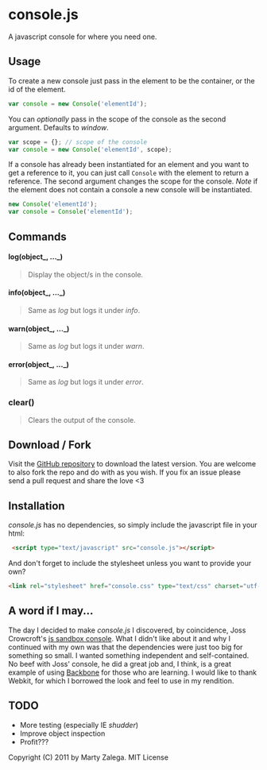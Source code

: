 console.js
==========
A javascript console for where you need one.

Usage
-----
To create a new console just pass in the element to be the container, or the id of the element.

```javascript
var console = new Console('elementId');
```

You can _optionally_ pass in the scope of the console as the second argument. Defaults to *window*.

```javascript
var scope = {}; // scope of the console
var console = new Console('elementId', scope);
```

If a console has already been instantiated for an element and you want to get a reference to it, you can just call ```Console``` with the element to return a reference. The second argument changes the scope for the console. *Note* if the element does not contain a console a new console will be instantiated.

```javascript
new Console('elementId');
var console = Console('elementId');
```

Commands
--------
#### log(object_, ..._)
> Display the object/s in the console.

#### info(object_, ..._)
> Same as *log* but logs it under _info_.

#### warn(object_, ..._)
> Same as *log* but logs it under _warn_.

#### error(object_, ..._)
> Same as *log* but logs it under _error_.

### clear()
> Clears the output of the console.

Download / Fork
---------------
Visit the [GitHub repository](http://github.com/evilmarty/consolejs) to download the latest version. You are welcome to also fork the repo and do with as you wish. If you fix an issue please send a pull request and share the love <3

Installation
------------
*console.js* has no dependencies, so simply include the javascript file in your html:

```html
 <script type="text/javascript" src="console.js"></script>
```

And don't forget to include the stylesheet unless you want to provide your own?

```html
<link rel="stylesheet" href="console.css" type="text/css" charset="utf-8">
```

A word if I may...
------------------
The day I decided to make *console.js* I discovered, by coincidence, Joss Crowcroft's [js sandbox console](http://josscrowcroft.github.com/javascript-sandbox-console). What I didn't like about it and why I continued with my own was that the dependencies were just too big for something so small. I wanted something independent and self-contained. No beef with Joss' console, he did a great job and, I think, is a great example of using [Backbone](http://documentcloud.github.com/backbone) for those who are learning. I would like to thank Webkit, for which I borrowed the look and feel to use in my rendition.

TODO
----
* More testing (especially IE *shudder*)
* Improve object inspection
* Profit???

Copyright (C) 2011 by Marty Zalega. MIT License